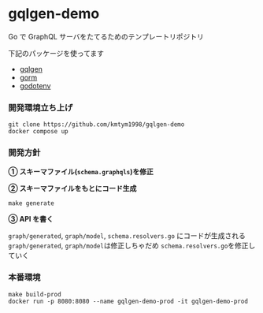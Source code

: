 # gqlgen-demo

Go で GraphQL サーバをたてるためのテンプレートリポジトリ

下記のパッケージを使ってます

- [gqlgen](https://gqlgen.com/)
- [gorm](https://gorm.io/)
- [godotenv](https://github.com/joho/godotenv)

### 開発環境立ち上げ

```shell
git clone https://github.com/kmtym1998/gqlgen-demo
docker compose up
```

### 開発方針

**① スキーマファイル(`schema.graphqls`)を修正**

**② スキーマファイルをもとにコード生成**

```shell
make generate
```

**③ API を書く**

`graph/generated`, `graph/model`, `schema.resolvers.go` にコードが生成される
`graph/generated`, `graph/model`は修正しちゃだめ
`schema.resolvers.go`を修正していく

### 本番環境

```shell
make build-prod
docker run -p 8080:8080 --name gqlgen-demo-prod -it gqlgen-demo-prod
```
